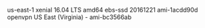 us-east-1	xenial	16.04 LTS	amd64	ebs-ssd	20161221	ami-1acdd90d
openvpn US East (Virginia) - ami-bc3566ab
